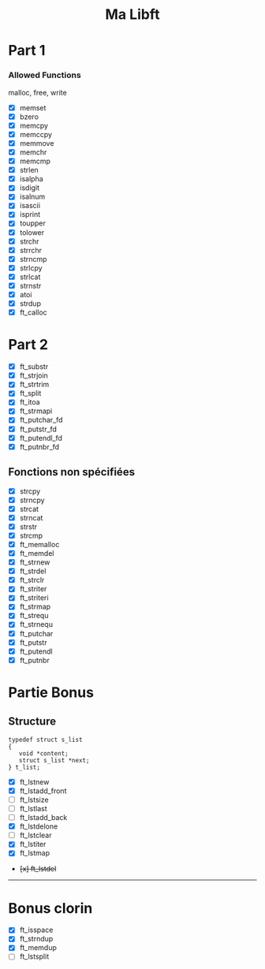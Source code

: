 # <center>Ma Libft</center>

# Part 1

### Allowed Functions

malloc, free, write

- [x] memset
- [x] bzero
- [x] memcpy
- [x] memccpy
- [x] memmove
- [x] memchr
- [x] memcmp
- [x] strlen
- [x] isalpha
- [x] isdigit
- [x] isalnum
- [x] isascii
- [x] isprint
- [x] toupper
- [x] tolower
- [x] strchr
- [x] strrchr
- [x] strncmp
- [x] strlcpy
- [x] strlcat
- [x] strnstr
- [x] atoi
- [x] strdup
- [x] ft_calloc

# Part 2

- [x] ft_substr
- [x] ft_strjoin
- [x] ft_strtrim
- [x] ft_split
- [x] ft_itoa
- [x] ft_strmapi
- [x] ft_putchar_fd
- [x] ft_putstr_fd
- [x] ft_putendl_fd
- [x] ft_putnbr_fd

## Fonctions non spécifiées

- [x] strcpy
- [x] strncpy
- [x] strcat
- [x] strncat
- [x] strstr
- [x] strcmp
- [x] ft_memalloc
- [x] ft_memdel
- [x] ft_strnew
- [x] ft_strdel
- [x] ft_strclr
- [x] ft_striter
- [x] ft_striteri
- [x] ft_strmap
- [x] ft_strequ
- [x] ft_strnequ
- [x] ft_putchar
- [x] ft_putstr
- [x] ft_putendl
- [x] ft_putnbr

# Partie Bonus

## Structure

`typedef struct s_list`  
`{`  
`	void *content;`  
`	struct s_list *next;`  
`} t_list;`

- [x] ft_lstnew
- [x] ft_lstadd_front
- [ ] ft_lstsize
- [ ] ft_lstlast
- [ ] ft_lstadd_back
- [x] ft_lstdelone
- [ ] ft_lstclear
- [x] ft_lstiter
- [x] ft_lstmap
- ~~[x] ft_lstdel~~

---------------------------------

# Bonus clorin

 - [x] ft_isspace
 - [x] ft_strndup
 - [x] ft_memdup
 - [ ] ft_lstsplit
